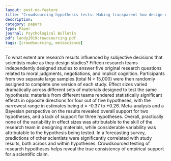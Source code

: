 ```yaml
---
layout: post-no-feature
title: "Crowdsourcing hypothesis tests: Making transparent how design choices shape research results"
description:
category: papers
type: Paper
journal: Psychological Bulletin
pdf: landy2019crowdsourcing.pdf
tags: [crowdsourcing, metascience]
---
```


To what extent are research results influenced by subjective decisions that scientists make as they design studies? Fifteen research teams independently designed studies to answer five original research questions related to moral judgments, negotiations, and implicit cognition. Participants from two separate large samples (total N > 15,000) were then randomly assigned to complete one version of each study. Effect sizes varied dramatically across different sets of materials designed to test the same hypothesis: materials from different teams rendered statistically significant effects in opposite directions for four out of five hypotheses, with the narrowest range in estimates being d = -0.37 to +0.26. Meta-analysis and a Bayesian perspective on the results revealed overall support for two hypotheses, and a lack of support for three hypotheses. Overall, practically none of the variability in effect sizes was attributable to the skill of the research team in designing materials, while considerable variability was attributable to the hypothesis being tested. In a forecasting survey, predictions of other scientists were significantly correlated with study results, both across and within hypotheses. Crowdsourced testing of research hypotheses helps reveal the true consistency of empirical support for a scientific claim.
